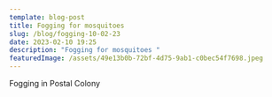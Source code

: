 ```yaml
---
template: blog-post
title: Fogging for mosquitoes
slug: /blog/fogging-10-02-23
date: 2023-02-10 19:25
description: "Fogging for mosquitoes "
featuredImage: /assets/49e13b0b-72bf-4d75-9ab1-c0bec54f7698.jpeg
---
```

Fogging in Postal Colony